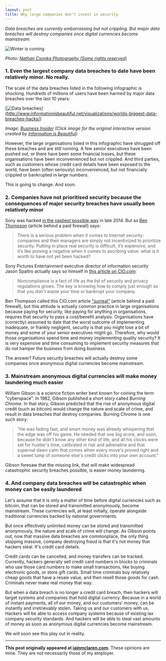 ```yaml
---
layout: post
title: Why large companies don't invest in security 
---
```

 
*Data breaches are currently embarrassing but not crippling.  But major data breaches will destroy companies once digital currencies become mainstream.*   
 
![Winter is coming](http://iainmclaren.com/public/images/2015-01-19-databreach.jpg)  
 
*Photo: [Nathan Csonka Photography (Some rights reserved)](https://www.flickr.com/photos/nathancsonka/)*

### 1. Even the largest company data breaches to date have been relatively minor.  No really.

The scale of the data breaches listed in the following infographic is shocking. Hundreds of millions of users have been harmed by major data breaches over the last 10 years: 

[![Data breaches](http://iainmclaren.com/public/images/2015-01-19-data-breaches-infographic-2014-12.jpg "Data breaches")] (http://www.informationisbeautiful.net/visualizations/worlds-biggest-data-breaches-hacks/)

*Image: [Business Insider](http://www.businessinsider.com.au/data-breaches-infographic-2014-12) (Click image for the original interactive version created by [Information is Beautiful](http://www.informationisbeautiful.net/visualizations/worlds-biggest-data-breaches-hacks/static/))*

However, the large organisations listed in this infographic have shrugged off these breaches and are still running. A few senior executives have been pushed out, or there have been some financial losses, but these organisations have been inconvenienced but not crippled. And third parties, such as customers whose credit card details have been exposed to the world, have been (often seriously) inconvenienced, but not financially crippled or bankrupted in large numbers.

This is going to change.  And soon. 

### 2. Companies have not prioritised security because the consequences of major security breaches have usually been relatively minor

Sony was hacked [in the nastiest possible way](http://www.engadget.com/2014/12/10/sony-pictures-hack-the-whole-story/) in late 2014.  But as [Ben Thompson](http://stratechery.com/2014/daily-update-windows-8-1-bing-hacking-corporate-responsibility-asian-chat-app-updates/) (article behind a paid firewall) says: 

> There is a serious problem when it comes to Internet security: companies and their managers are simply not incentivized to prioritize security. Putting in place real security is difficult, it’s expensive, and it’s like proving a negative when it comes to ascribing value: what is it worth to have not yet been hacked?

Sony Pictures Entertainment executive director of information security Jason Spaltro actually says so himself in [this article on CIO.com](http://www.cio.com/article/2439324/risk-management/your-guide-to-good-enough-compliance.html):

> Noncompliance is a fact of life as the list of security and privacy regulations grows. The key is knowing how to comply just enough so that you don't waste your time or bankrupt your company.

Ben Thompson called this CIO.com article ["surreal"](http://stratechery.com/2014/daily-update-silver-lining-sony-target-iowa-launches-smartphone-drivers-license-xiaomi-banned-india/) (article behind a paid firewall), but this attitude is actually common practice in large organisations because paying for security, like paying for anything in organisations, requires that security to pass a cost/benefit analysis.  Organisations have (correctly) assumed to date that the worst outcome of implementing inadequate, or frankly negligent, security is that you might lose a bit of money and some of your senior executives might go.  Therefore, why would those organisations spend time and money implementing quality security?  It is very expensive and time consuming to implement security measures that do not hamper the business from doing business.

The answer? Future security breaches will actually destroy some companies once anonymous digital currencies become mainstream.

### 3. Mainstream anonymous digital currencies will make money laundering much easier

William Gibson is a science fiction writer best known for coining the term "cyberspace".  In 1982, Gibson published a short story called *Burning Chrome*. In that story, Gibson predicted that the rise of anonymous digital credit (such as bitcoin) would change the nature and scale of crime, and result in data breaches that destroy companies.  Burning Chrome is one such story:

> "He was fading fast, and smart money was already whispering that the edge was off his game. He needed that one big score, and soon, because he didn't know any other kind of life, and all his clocks were set for hustler's time, calibrated in risk and adrenaline and that supernal dawn calm that comes when every move's proved right and a sweet lump of someone else's credit clicks into your own account.” 

Gibson foresaw that the missing link, that will make widespread catastrophic security breaches possible, is easier money laundering.

### 4. And company data breaches will be catastrophic when money can be easily laundered

Let's assume that it is only a matter of time before digital currencies such as bitcoin, that can be stored and transmitted anonymously, become mainstream.  These currencies will, at least initially, operate alongside traditional currencies backed by national governments.

But once effectively unlimited money can be stored and transmitted anonymously, the nature and scale of crime will change.  As Gibson points out, now that massive data breaches are commonplace, the only thing stopping massive, company destroying fraud is that it's not money that hackers steal.  It's credit card details.

Credit cards can be cancelled, and money transfers can be tracked.  Currently, hackers generally sell credit card numbers in blocks to criminals who use those card numbers to make small transactions, like buying electronic goods, or store gift cards.  Small time criminals buy relatively cheap goods that have a resale value, and then resell those goods for cash.  Criminals never make real money that way.

But when a data breach is no longer a credit card breach, then hackers will target systems and companies that hold digital currency.  Because in a world of instant payments, all of our money, and our customers' money, can be instantly and irretrievably stolen.  Taking us and our customers with us.  Hackers will be able to access company systems because of existing lax company security standards.  And hackers will be able to steal vast amounts of money as soon as anonymous digital currencies become mainstream.

We will soon see this play out in reality.  


---

**This post originally appeared at [iainmclaren.com](http://iainmclaren.com).**  These opinions are mine.  They are not necessarily those of my employer.
